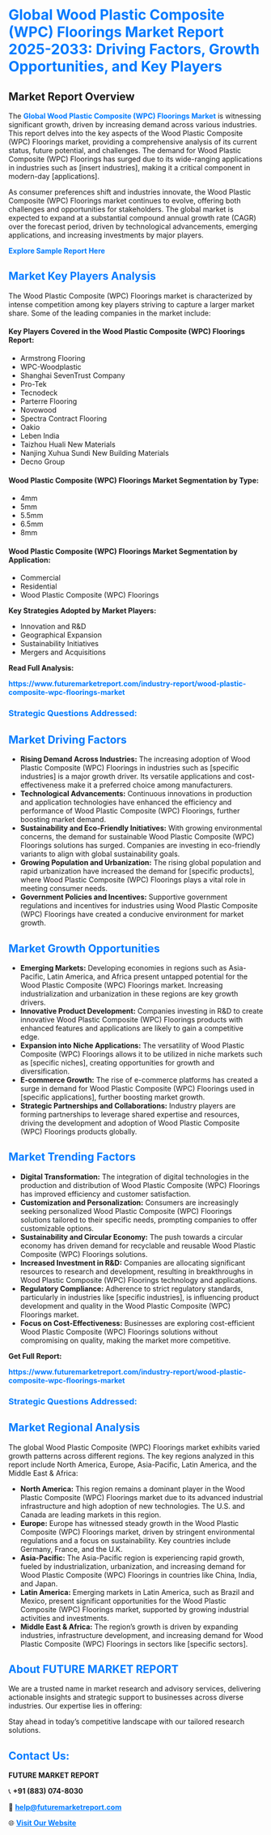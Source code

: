 <h1 style="color: #007BFF;">Global Wood Plastic Composite (WPC) Floorings Market Report 2025-2033: Driving Factors, Growth Opportunities, and Key Players</h1>

<section id="overview">
<h2>Market Report Overview</h2>
<p>The <a href="https://www.futuremarketreport.com/industry-report/wood-plastic-composite-wpc-floorings-market" style="color: #007BFF; text-decoration: none;"><strong>Global Wood Plastic Composite (WPC) Floorings Market</strong></a> is witnessing significant growth, driven by increasing demand across various industries. This report delves into the key aspects of the Wood Plastic Composite (WPC) Floorings market, providing a comprehensive analysis of its current status, future potential, and challenges. The demand for Wood Plastic Composite (WPC) Floorings has surged due to its wide-ranging applications in industries such as [insert industries], making it a critical component in modern-day [applications].</p>
<p>As consumer preferences shift and industries innovate, the Wood Plastic Composite (WPC) Floorings market continues to evolve, offering both challenges and opportunities for stakeholders. The global market is expected to expand at a substantial compound annual growth rate (CAGR) over the forecast period, driven by technological advancements, emerging applications, and increasing investments by major players.</p>
</section>

<section id="overview">
<p><a href="https://www.futuremarketreport.com/request-sample/reportId=121285" style="color: #007BFF; text-decoration: none;"><strong>Explore Sample Report Here</strong></a></p>
</section>

<section id="key-players">
<h2 style="color: #007BFF;">Market Key Players Analysis</h2>
<p>The Wood Plastic Composite (WPC) Floorings market is characterized by intense competition among key players striving to capture a larger market share. Some of the leading companies in the market include:</p>
<h4>Key Players Covered in the Wood Plastic Composite (WPC) Floorings Report:</h4>
<ul><li>Armstrong Flooring</li><li>WPC-Woodplastic</li><li>Shanghai SevenTrust Company</li><li>Pro-Tek</li><li>Tecnodeck</li><li>Parterre Flooring</li><li>Novowood</li><li>Spectra Contract Flooring</li><li>Oakio</li><li>Leben India</li><li>Taizhou Huali New Materials</li><li>Nanjing Xuhua Sundi New Building Materials</li><li>Decno Group</li></ul>
<h4>Wood Plastic Composite (WPC) Floorings Market Segmentation by Type:</h4>
<ul><li>4mm</li><li>5mm</li><li>5.5mm</li><li>6.5mm</li><li>8mm</li></ul>

<h4>Wood Plastic Composite (WPC) Floorings Market Segmentation by Application:</h4>
<ul><li>Commercial</li><li>Residential</li><li>Wood Plastic Composite (WPC) Floorings</li></ul>
<p><strong>Key Strategies Adopted by Market Players:</strong></p>
<ul>
<li>Innovation and R&D</li>
<li>Geographical Expansion</li>
<li>Sustainability Initiatives</li>
<li>Mergers and Acquisitions</li>
</ul>
</section>

<section>
<p><strong>Read Full Analysis: </strong></p><a href="https://www.futuremarketreport.com/industry-report/wood-plastic-composite-wpc-floorings-market" style="color: #007BFF; text-decoration: none;"><strong>https://www.futuremarketreport.com/industry-report/wood-plastic-composite-wpc-floorings-market</strong></a>
<h3 style="color: #007BFF;">Strategic Questions Addressed:</h3>
</section>

<section id="driving-factors">
<h2 style="color: #007BFF;">Market Driving Factors</h2>
<ul>
<li><strong>Rising Demand Across Industries:</strong> The increasing adoption of Wood Plastic Composite (WPC) Floorings in industries such as [specific industries] is a major growth driver. Its versatile applications and cost-effectiveness make it a preferred choice among manufacturers.</li>
<li><strong>Technological Advancements:</strong> Continuous innovations in production and application technologies have enhanced the efficiency and performance of Wood Plastic Composite (WPC) Floorings, further boosting market demand.</li>
<li><strong>Sustainability and Eco-Friendly Initiatives:</strong> With growing environmental concerns, the demand for sustainable Wood Plastic Composite (WPC) Floorings solutions has surged. Companies are investing in eco-friendly variants to align with global sustainability goals.</li>
<li><strong>Growing Population and Urbanization:</strong> The rising global population and rapid urbanization have increased the demand for [specific products], where Wood Plastic Composite (WPC) Floorings plays a vital role in meeting consumer needs.</li>
<li><strong>Government Policies and Incentives:</strong> Supportive government regulations and incentives for industries using Wood Plastic Composite (WPC) Floorings have created a conducive environment for market growth.</li>
</ul>
</section>

<section id="growth-opportunities">
<h2 style="color: #007BFF;">Market Growth Opportunities</h2>
<ul>
<li><strong>Emerging Markets:</strong> Developing economies in regions such as Asia-Pacific, Latin America, and Africa present untapped potential for the Wood Plastic Composite (WPC) Floorings market. Increasing industrialization and urbanization in these regions are key growth drivers.</li>
<li><strong>Innovative Product Development:</strong> Companies investing in R&D to create innovative Wood Plastic Composite (WPC) Floorings products with enhanced features and applications are likely to gain a competitive edge.</li>
<li><strong>Expansion into Niche Applications:</strong> The versatility of Wood Plastic Composite (WPC) Floorings allows it to be utilized in niche markets such as [specific niches], creating opportunities for growth and diversification.</li>
<li><strong>E-commerce Growth:</strong> The rise of e-commerce platforms has created a surge in demand for Wood Plastic Composite (WPC) Floorings used in [specific applications], further boosting market growth.</li>
<li><strong>Strategic Partnerships and Collaborations:</strong> Industry players are forming partnerships to leverage shared expertise and resources, driving the development and adoption of Wood Plastic Composite (WPC) Floorings products globally.</li>
</ul>
</section>

<section id="trending-factors">
<h2 style="color: #007BFF;">Market Trending Factors</h2>
<ul>
<li><strong>Digital Transformation:</strong> The integration of digital technologies in the production and distribution of Wood Plastic Composite (WPC) Floorings has improved efficiency and customer satisfaction.</li>
<li><strong>Customization and Personalization:</strong> Consumers are increasingly seeking personalized Wood Plastic Composite (WPC) Floorings solutions tailored to their specific needs, prompting companies to offer customizable options.</li>
<li><strong>Sustainability and Circular Economy:</strong> The push towards a circular economy has driven demand for recyclable and reusable Wood Plastic Composite (WPC) Floorings solutions.</li>
<li><strong>Increased Investment in R&D:</strong> Companies are allocating significant resources to research and development, resulting in breakthroughs in Wood Plastic Composite (WPC) Floorings technology and applications.</li>
<li><strong>Regulatory Compliance:</strong> Adherence to strict regulatory standards, particularly in industries like [specific industries], is influencing product development and quality in the Wood Plastic Composite (WPC) Floorings market.</li>
<li><strong>Focus on Cost-Effectiveness:</strong> Businesses are exploring cost-efficient Wood Plastic Composite (WPC) Floorings solutions without compromising on quality, making the market more competitive.</li>
</ul>
</section>

<section>
<p><strong>Get Full Report: </strong></p><a href="https://www.futuremarketreport.com/industry-report/wood-plastic-composite-wpc-floorings-market" style="color: #007BFF; text-decoration: none;"><strong>https://www.futuremarketreport.com/industry-report/wood-plastic-composite-wpc-floorings-market</strong></a>
<h3 style="color: #007BFF;">Strategic Questions Addressed:</h3>
</section>


<section id="regional-analysis">
<h2 style="color: #007BFF;">Market Regional Analysis</h2>
<p>The global Wood Plastic Composite (WPC) Floorings market exhibits varied growth patterns across different regions. The key regions analyzed in this report include North America, Europe, Asia-Pacific, Latin America, and the Middle East & Africa:</p>
<ul>
<li><strong>North America:</strong> This region remains a dominant player in the Wood Plastic Composite (WPC) Floorings market due to its advanced industrial infrastructure and high adoption of new technologies. The U.S. and Canada are leading markets in this region.</li>
<li><strong>Europe:</strong> Europe has witnessed steady growth in the Wood Plastic Composite (WPC) Floorings market, driven by stringent environmental regulations and a focus on sustainability. Key countries include Germany, France, and the U.K.</li>
<li><strong>Asia-Pacific:</strong> The Asia-Pacific region is experiencing rapid growth, fueled by industrialization, urbanization, and increasing demand for Wood Plastic Composite (WPC) Floorings in countries like China, India, and Japan.</li>
<li><strong>Latin America:</strong> Emerging markets in Latin America, such as Brazil and Mexico, present significant opportunities for the Wood Plastic Composite (WPC) Floorings market, supported by growing industrial activities and investments.</li>
<li><strong>Middle East & Africa:</strong> The region’s growth is driven by expanding industries, infrastructure development, and increasing demand for Wood Plastic Composite (WPC) Floorings in sectors like [specific sectors].</li>
</ul>
</section>

<footer>
<h2 style="color: #007BFF;">About FUTURE MARKET REPORT</h2>
<p>We are a trusted name in market research and advisory services, delivering actionable insights and strategic support to businesses across diverse industries. Our expertise lies in offering:</p>

<p>Stay ahead in today’s competitive landscape with our tailored research solutions.</p>

<h2 style="color: #007BFF;">Contact Us:</h2>
<p><strong>FUTURE MARKET REPORT</strong></p>
<p>📞 <strong>+91 (883) 074-8030</strong></p>
<p>📧 <strong><a href="mailto:help@futuremarketreport.com" style="color: #007BFF;">help@futuremarketreport.com</a></strong></p>
<p>🌐 <strong><a href="https://www.futuremarketreport.com/" style="color: #007BFF;">Visit Our Website</a></strong></p>
</footer>